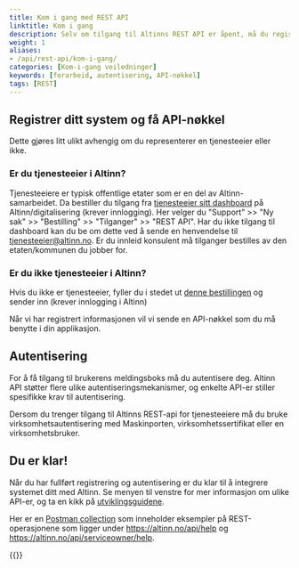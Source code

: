 ```yaml
---
title: Kom i gang med REST API
linktitle: Kom i gang
description: Selv om tilgang til Altinns REST API er åpent, må du registrere din applikasjon og autentisere deg. Dette for at vi skal kunne stoppe misbruk og feilbruk. 
weight: 1
aliases:
- /api/rest-api/kom-i-gang/
categories: [Kom-i-gang veiledninger]
keywords: [forarbeid, autentisering, API-nøkkel]
tags: [REST]
---
```


## Registrer ditt system og få API-nøkkel

Dette gjøres litt ulikt avhengig om du representerer en tjenesteeier eller ikke.

### Er du tjenesteeier i Altinn?
Tjenesteeiere er typisk offentlige etater som er en del av Altinn-samarbeidet. Da bestiller du tilgang fra [tjenesteeier sitt dashboard](https://www.altinndigital.no/oversikt/) på Altinn/digitalisering (krever innlogging).
Her velger du "Support" >> "Ny sak" >> "Bestilling" >> "Tilganger" >> "REST API".
Har du ikke tilgang til dashboard kan du be om dette ved å sende en henvendelse til [tjenesteeier@altinn.no](tjenesteeier@altinn.no).
Er du innleid konsulent må tilganger bestilles av den etaten/kommunen du jobber for.

### Er du ikke tjenesteeier i Altinn?
Hvis du ikke er tjenesteeier, fyller du i stedet ut [denne bestillingen](https://digdir.apps.altinn.no/digdir/be-om-api-nokkel/) og sender inn (krever innlogging i Altinn)

Når vi har registrert informasjonen vil vi sende en API-nøkkel som du må benytte i din applikasjon.

## Autentisering

For å få tilgang til brukerens meldingsboks må du autentisere deg. Altinn API støtter flere ulike autentiseringsmekanismer, og enkelte API-er stiller spesifikke krav til autentisering.

Dersom du trenger tilgang til Altinns REST-api for tjenesteeiere må du bruke virksomhetsautentisering med Maskinporten, virksomhetssertifikat eller en virksomhetsbruker.

## Du er klar! 

Når du har fullført registrering og autentisering er du klar til å integrere systemet ditt med Altinn. Se menyen til venstre for mer informasjon om ulike API-er, og ta en kikk på [utviklingsguidene](../../../utviklingsguider).

Her er en [Postman collection](https://github.com/Altinn/postman-examples) som inneholder eksempler på REST-operasjonene som ligger under https://altinn.no/api/help og https://altinn.no/api/serviceowner/help.


{{<children description="true" style="" movetoend="false" />}}